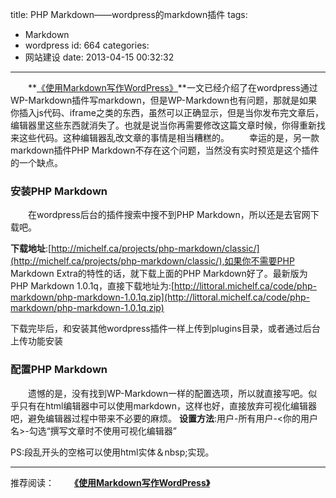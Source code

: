 title: PHP Markdown——wordpress的markdown插件
tags:
  - Markdown
  - wordpress
id: 664
categories:
  - 网站建设
date: 2013-04-15 00:32:32
---

　　**[《使用Markdown写作WordPress》](http://www.itoldme.net/archives/427)**一文已经介绍了在wordpress通过WP-Markdown插件写markdown，但是WP-Markdown也有问题，那就是如果你插入js代码、iframe之类的东西，虽然可以正确显示，但是当你发布完文章后，编辑器里这些东西就消失了。也就是说当你再需要修改这篇文章时候，你得重新找来这些代码。这种编辑器乱改文章的事情是相当糟糕的。
　　幸运的是，另一款markdown插件PHP Markdown不存在这个问题，当然没有实时预览是这个插件的一个缺点。

### 安装PHP Markdown

　　在wordpress后台的插件搜索中搜不到PHP Markdown，所以还是去官网下载吧。

**下载地址**:[http://michelf.ca/projects/php-markdown/classic/](http://michelf.ca/projects/php-markdown/classic/),如果你不需要PHP Markdown Extra的特性的话，就下载上面的PHP Markdown好了。最新版为PHP Markdown 1.0.1q，直接下载地址为:[http://littoral.michelf.ca/code/php-markdown/php-markdown-1.0.1q.zip](http://littoral.michelf.ca/code/php-markdown/php-markdown-1.0.1q.zip)

下载完毕后，和安装其他wordpress插件一样上传到plugins目录，或者通过后台上传功能安装

### 配置PHP Markdown

　　遗憾的是，没有找到WP-Markdown一样的配置选项，所以就直接写吧。似乎只有在html编辑器中可以使用markdown，这样也好，直接放弃可视化编辑器吧，避免编辑器过程中带来不必要的麻烦。
**设置方法**:用户-所有用户-&lt;你的用户名>-勾选“撰写文章时不使用可视化编辑器”

PS:段乱开头的空格可以使用html实体＆nbsp;实现。

* * *

推荐阅读：
　　**[《使用Markdown写作WordPress》](http://www.itoldme.net/archives/427)**